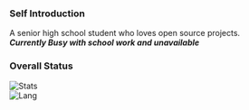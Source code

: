 ### Self Introduction
A senior high school student who loves open source projects.   
***Currently Busy with school work and unavailable***
### Overall Status
![Stats](https://github-readme-stats.vercel.app/api?username=keta1&show_icons=true&icon_color=990000&title_color=990000)    
![Lang](https://github-readme-stats.vercel.app/api/top-langs/?username=keta1&layout=compact&title_color=990000&hide=javascript,html,css)
